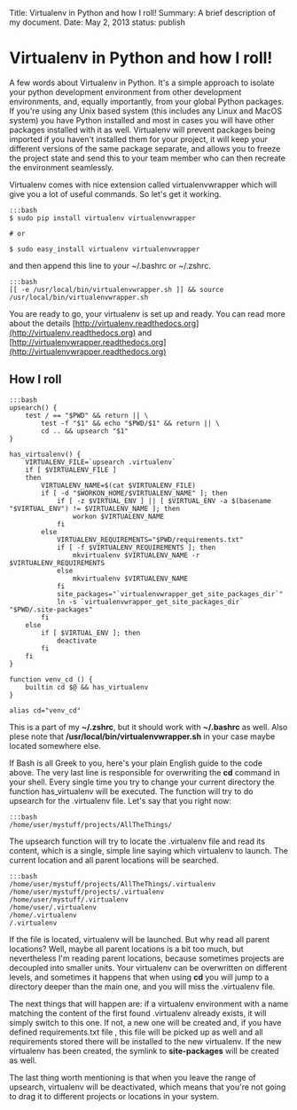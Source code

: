 Title:   Virtualenv in Python and how I roll!
Summary: A brief description of my document.
Date:    May 2, 2013
status:  publish


# Virtualenv in Python and how I roll! #

A few words about Virtualenv in Python. It's a simple approach to
isolate your python development environment from other development
environments, and, equally importantly, from your global Python
packages. If you're using any Unix based system (this includes any
Linux and MacOS system) you have Python installed and most in cases
you will have other packages installed with it as well. Virtualenv
will prevent packages being imported if you haven't installed them for
your project, it will keep your different versions of the same package
separate, and allows you to freeze the project state and send this to
your team member who can then recreate the environment seamlessly.


Virtualenv comes with nice extension called virtualenvwrapper which
will give you a lot of useful commands. So let's get it working.

	:::bash
	$ sudo pip install virtualenv virtualenvwrapper

	# or

	$ sudo easy_install virtualenv virtualenvwrapper


and then append this line to  your ~/.bashrc or ~/.zshrc.

	:::bash
	[[ -e /usr/local/bin/virtualenvwrapper.sh ]] && source /usr/local/bin/virtualenvwrapper.sh


You are ready to go, your virtualenv is set up and ready.  You can
read more about the details
[http://virtualenv.readthedocs.org](http://virtualenv.readthedocs.org)
and
[http://virtualenvwrapper.readthedocs.org](http://virtualenvwrapper.readthedocs.org)



## How I roll ##

	:::bash
    upsearch() {
        test / == "$PWD" && return || \
            test -f "$1" && echo "$PWD/$1" && return || \
            cd .. && upsearch "$1"
    }

    has_virtualenv() {
        VIRTUALENV_FILE=`upsearch .virtualenv`
        if [ $VIRTUALENV_FILE ]
        then
            VIRTUALENV_NAME=$(cat $VIRTUALENV_FILE)
            if [ -d "$WORKON_HOME/$VIRTUALENV_NAME" ]; then
                if [ -z $VIRTUAL_ENV ] || [ $VIRTUAL_ENV -a $(basename "$VIRTUAL_ENV") != $VIRTUALENV_NAME ]; then
                    workon $VIRTUALENV_NAME
                fi
            else
                VIRTUALENV_REQUIREMENTS="$PWD/requirements.txt"
                if [ -f $VIRTUALENV_REQUIREMENTS ]; then
                    mkvirtualenv $VIRTUALENV_NAME -r $VIRTUALENV_REQUIREMENTS
                else
                    mkvirtualenv $VIRTUALENV_NAME
                fi
                site_packages="`virtualenvwrapper_get_site_packages_dir`"
                ln -s `virtualenvwrapper_get_site_packages_dir` "$PWD/.site-packages"
            fi
        else
            if [ $VIRTUAL_ENV ]; then
                deactivate
            fi
        fi
    }

    function venv_cd () {
        builtin cd $@ && has_virtualenv
    }

    alias cd="venv_cd"



This is a part of my **~/.zshrc**, but it should work with
**~/.bashrc** as well. Also plese note that
**/usr/local/bin/virtualenvwrapper.sh** in your case maybe located
somewhere else.


If Bash is all Greek to you, here's your plain English guide to the
code above. The very last line is responsible for overwriting the
**cd** command in your shell.  Every single time you try to change
your current directory the function has_virtualenv will be executed.
The function will try to do upsearch for the .virtualenv file. Let's
say that you right now:

	:::bash
	/home/user/mystuff/projects/AllTheThings/


The upsearch function will try to locate the .virtualenv file and read
its content, which is a single, simple line saying which virtualenv to
launch. The current location and all parent locations will be
searched.

	:::bash
	/home/user/mystuff/projects/AllTheThings/.virtualenv
	/home/user/mystuff/projects/.virtualenv
	/home/user/mystuff/.virtualenv
	/home/user/.virtualenv
	/home/.virtualenv
	/.virtualenv


If the file is located, virtualenv will be launched. But why read all
parent locations?  Well, maybe all parent locations is a bit too much,
but nevertheless I'm reading parent locations, because sometimes
projects are decoupled into smaller units.  Your virtualenv can be
overwritten on different levels, and sometimes it happens that when
using <b>cd</b> you will jump to a directory deeper than the main one,
and you will miss the .virtualenv file.

The next things that will happen are: if a virtualenv environment with
a name matching the content of the first found .virtualenv already
exists, it will simply switch to this one.  If not, a new one will be
created and, if you have defined requirements.txt file , this file
will be picked up as well and all requirements stored there will be
installed to the new virtualenv.  If the new virtualenv has been
created, the symlink to **site-packages** will be created as well.

The last thing worth mentioning is that when you leave the range of
upsearch, virtualenv will be deactivated, which means that you're not
going to drag it to different projects or locations in your system.
